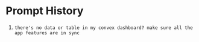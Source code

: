 # Prompt History

1. `there's no data or table in my convex dashboard? make sure all the app features are in sync`
